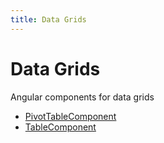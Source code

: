 ```yaml
---
title: Data Grids
---
```


# Data Grids

Angular components for data grids

- [PivotTableComponent](class.PivotTableComponent.md) <Badge type="beta" text="Beta" />
- [TableComponent](class.TableComponent.md)

